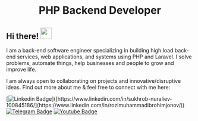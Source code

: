 <h1 align="center">PHP Backend Developer</h1>

## Hi there! <img src="https://raw.githubusercontent.com/aemmadi/aemmadi/master/wave.gif" width="30px">

I am a back-end software engineer specializing in building high load back-end services, web applications, and systems using PHP and Laravel. I solve problems, automate things, help businesses and people to grow and improve life. </br>

I am always open to collaborating on projects and innovative/disruptive ideas. Find out more about me & feel free to connect with me here:

[![Linkedin Badge](https://img.shields.io/badge/-Ro'zimuhammad-blue?style=flat-square&logo=Linkedin&logoColor=white&link=[https://www.linkedin.com/in/sukhrob-nuraliev-100845186/](https://www.linkedin.com/in/rozimuhammadibrohimjonov/))]([https://www.linkedin.com/in/sukhrob-nuraliev-100845186/](https://www.linkedin.com/in/rozimuhammadibrohimjonov/)) 
[![Telegram Badge](https://img.shields.io/badge/@IbrohimjonovR-2CA5E0?style=flat-square&logo=telegram&logoColor=white&link=https://t.me/IbrohimjonovR)](https://t.me/IbrohimjonovR) 
[![Youtube Badge](https://img.shields.io/badge/@NuraliyevOrgatadi-FF0004?style=flat-square&logo=youtube&logoColor=white&link=https://www.youtube.com/@NuraliyevOrgatadi)](https://www.youtube.com/@NuraliyevOrgatadi)

